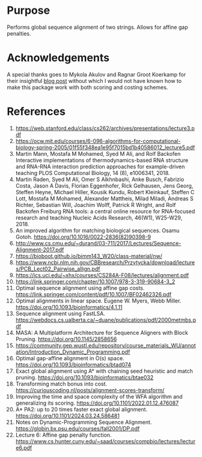 # Purpose

Performs global sequence alignment of two strings.  Allows for affine gap penalties.

# Acknowledgements

A special thanks goes to Mykola Akulov and Ragnar Groot Koerkamp for their insightful [blog post](https://curiouscoding.nl/posts/alignment-scores-transform/) without which I would not have known how to make this package work with both scoring and costing schemes.

# References

1. https://web.stanford.edu/class/cs262/archives/presentations/lecture3.pdf
2. https://ocw.mit.edu/courses/6-096-algorithms-for-computational-biology-spring-2005/01f55f348ea1e95f7015bd1b40586012_lecture5.pdf
3. Martin Mann, Mostafa M Mohamed, Syed M Ali, and Rolf Backofen
     Interactive implementations of thermodynamics-based RNA structure and RNA-RNA interaction prediction approaches for example-driven teaching
     PLOS Computational Biology, 14 (8), e1006341, 2018.
4. Martin Raden, Syed M Ali, Omer S Alkhnbashi, Anke Busch, Fabrizio Costa, Jason A Davis, Florian Eggenhofer, Rick Gelhausen, Jens Georg, Steffen Heyne, Michael Hiller, Kousik Kundu, Robert Kleinkauf, Steffen C Lott, Mostafa M Mohamed, Alexander Mattheis, Milad Miladi, Andreas S Richter, Sebastian Will, Joachim Wolff, Patrick R Wright, and Rolf Backofen
     Freiburg RNA tools: a central online resource for RNA-focused research and teaching
     Nucleic Acids Research, 46(W1), W25-W29, 2018.
5. An improved algorithm for matching biological sequences. Osamu Gotoh. https://doi.org/10.1016/0022-2836(82)90398-9
6. http://www.cs.cmu.edu/~durand/03-711/2017/Lectures/Sequence-Alignment-2017.pdf
7. https://bioboot.github.io/bimm143_W20/class-material/nw/
8. https://www.ncbi.nlm.nih.gov/CBBresearch/Przytycka/download/lectures/PCB_Lect02_Pairwise_allign.pdf
9. https://ics.uci.edu/~xhx/courses/CS284A-F08/lectures/alignment.pdf
10. https://link.springer.com/chapter/10.1007/978-3-319-90684-3_2
11. Optimal sequence alignment using affine gap costs. https://link.springer.com/content/pdf/10.1007/BF02462326.pdf
12. Optimal alignments in linear space. Eugene W. Myers, Webb Miller.  https://doi.org/10.1093/bioinformatics/4.1.11
13. Sequence alignment using FastLSA. https://webdocs.cs.ualberta.ca/~duane/publications/pdf/2000metmbs.pdf
14. MASA: A Multiplatform Architecture for Sequence Aligners
        with Block Pruning. https://doi.org/10.1145/2858656
15. https://community.gep.wustl.edu/repository/course_materials_WU/annotation/Introduction_Dynamic_Programming.pdf
16. Optimal gap-affine alignment in O(s) space. https://doi.org/10.1093/bioinformatics/btad074
17. Exact global alignment using A* with chaining seed heuristic and match pruning.
    https://doi.org/10.1093/bioinformatics/btae032
18. Transforming match bonus into cost. https://curiouscoding.nl/posts/alignment-scores-transform/
19. Improving the time and space complexity of the WFA algorithm and generalizing its scoring.
        https://doi.org/10.1101/2022.01.12.476087
20. A* PA2: up to 20 times faster exact global alignment.
        https://doi.org/10.1101/2024.03.24.586481
21. Notes on Dynamic-Programming Sequence Alignment.
        https://globin.bx.psu.edu/courses/fall2001/DP.pdf
22. Lecture 6: Affine gap penalty function.
        https://www.cs.hunter.cuny.edu/~saad/courses/compbio/lectures/lecture6.pdf